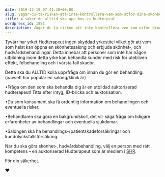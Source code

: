 ```yaml
---
date: 2019-12-19 07:41:30+00:00
slug: vagar-du-ta-risken-att-inte-kontrollera-vem-som-utfor-dina-skonhet-och-hudvardsbehandlingar
title: 4 saker du alltid ska upp hos en hudterpeut
wordpress_id: 1851
description: Vågar du ta risken att inte kontrollera vem som utför dina skönhet- och hudvårdsbehandlingar?
---
```

Tyvärr har yrket Hudterapeut ingen skyddad yrkestitel vilket gör att vem som helst kan öppna en skönhetssalong och erbjuda skönhet-, och hudvårdsbehandlingar. Detta innebär att personer som inte har någon utbildning inom detta yrke kan behandla kunder med risk för utebliven effekt, felbehandling och i värsta fall skador.

Detta ska du ALLTID kolla upp/fråga om innan du gör en behandling: (oavsett hur populär en salong/klinik är)

•Fråga om den som ska behandla dig är en utbildad auktoriserad hudterapeut! Titta efter intyg, ID-bricka och auktorisation.

•Du som konsument ska få ordentlig information om behandlingen och eventuella risker.

•Behandlaren ska göra en bakgrundskoll, det vill säga fråga om tidigare erfarenheter av behandlingar och eventuella sjukdomar.

•Salongen ska ha behandlings-/patientskadeförsäkringar och kundolycksfallsförsäkring.

När du ska göra skönhet-, hudvårdsbehandling, välj en person med rätt kompetens – en auktoriserad Hudterapeut som är medlem i [SHR](http://Shr.nu).

För din säkerhet.

❤️


